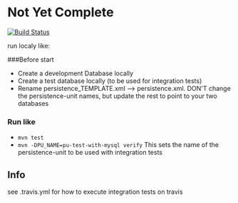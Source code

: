 # Not Yet Complete
[![Build Status](https://travis-ci.org/cphdat3sem2019spring/tomcat-jpa-template.svg?branch=master)](https://travis-ci.org/cphdat3sem2019spring/tomcat-jpa-template)

run localy like:

###Before start
- Create a development Database locally
- Create a test database locally (to be used for integration tests)
- Rename persistence_TEMPLATE.xml --> persistence.xml. DON'T change the persistence-unit names, but update the rest to point to your two databases

### Run like
- `mvn test`
- `mvn -DPU_NAME=pu-test-with-mysql verify`     This sets the name of the persistence-unit to be used with integration tests

## Info
see .travis.yml for how to execute integration tests on travis





